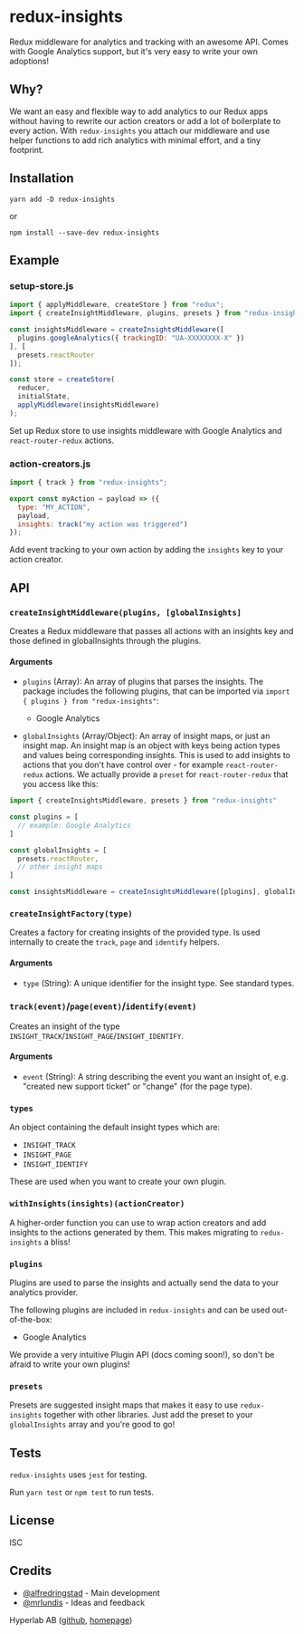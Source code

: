 # redux-insights
Redux middleware for analytics and tracking with an awesome API. Comes with
Google Analytics support, but it's very easy to write your own adoptions!

## Why?
We want an easy and flexible way to add analytics to our Redux apps without
having to rewrite our action creators or add a lot of boilerplate to every
action. With `redux-insights` you attach our middleware and use helper functions
to add rich analytics with minimal effort, and a tiny footprint.

## Installation
`yarn add -D redux-insights`

or

`npm install --save-dev redux-insights`

## Example

### setup-store.js

```javascript
import { applyMiddleware, createStore } from "redux";
import { createInsightMiddleware, plugins, presets } from "redux-insights";

const insightsMiddleware = createInsightsMiddleware([
  plugins.googleAnalytics({ trackingID: "UA-XXXXXXXX-X" })
], [
  presets.reactRouter
]);

const store = createStore(
  reducer,
  initialState,
  applyMiddleware(insightsMiddleware)
);
```
Set up Redux store to use insights middleware with Google Analytics and
`react-router-redux` actions.

### action-creators.js

```javascript
import { track } from "redux-insights";

export const myAction = payload => ({
  type: "MY_ACTION",
  payload,
  insights: track("my action was triggered")
});
```
Add event tracking to your own action by adding the `insights` key to your
action creator.

## API

### `createInsightMiddleware(plugins, [globalInsights]`
Creates a Redux middleware that passes all actions with an insights key and
those defined in globalInsights through the plugins.

#### Arguments
* `plugins` (Array): An array of plugins that parses the insights. The package
includes the following plugins, that can be imported via `import { plugins } from "redux-insights"`:
  * Google Analytics

* `globalInsights` (Array/Object): An array of insight maps, or just an insight
map. An insight map is an object with keys being action types and values being
corresponding insights. This is used to add insights to actions that you don't
have control over - for example `react-router-redux` actions. We actually
provide a `preset` for `react-router-redux` that you access like this:

```javascript
import { createInsightsMiddleware, presets } from "redux-insights"

const plugins = [
  // example: Google Analytics
]

const globalInsights = [
  presets.reactRouter,
  // other insight maps
]

const insightsMiddleware = createInsightsMiddleware([plugins], globalInsights);
```

### `createInsightFactory(type)`
Creates a factory for creating insights of the provided type. Is used internally
to create the `track`, `page` and `identify` helpers.

#### Arguments
* `type` (String): A unique identifier for the insight type. See standard types.

### `track(event)`/`page(event)`/`identify(event)`
Creates an insight of the type `INSIGHT_TRACK`/`INSIGHT_PAGE`/`INSIGHT_IDENTIFY`.

#### Arguments
* `event` (String): A string describing the event you want an insight of, e.g.
"created new support ticket" or "change" (for the page type).

### `types`
An object containing the default insight types which are:
* `INSIGHT_TRACK`
* `INSIGHT_PAGE`
* `INSIGHT_IDENTIFY`

These are used when you want to create your own plugin.

### `withInsights(insights)(actionCreator)`
A higher-order function you can use to wrap action creators and add insights to
the actions generated by them. This makes migrating to `redux-insights` a bliss!

### `plugins`
Plugins are used to parse the insights and actually send the data to your
analytics provider.

The following plugins are included in `redux-insights` and can be used out-of-the-box:
* Google Analytics

We provide a very intuitive Plugin API (docs coming soon!), so don't be afraid
to write your own plugins!

### `presets`
Presets are suggested insight maps that makes it easy to use `redux-insights`
together with other libraries. Just add the preset to your `globalInsights` array
and you're good to go!

## Tests
`redux-insights` uses `jest` for testing.

Run `yarn test` or `npm test` to run tests.

## License
ISC

## Credits
* [@alfredringstad](https://github.com/alfredringstad) - Main development
* [@mrlundis](https://github.com/mrlundis) - Ideas and feedback

Hyperlab AB ([github](https://github.com/hyperlab), [homepage](https://hyperlab.se))
